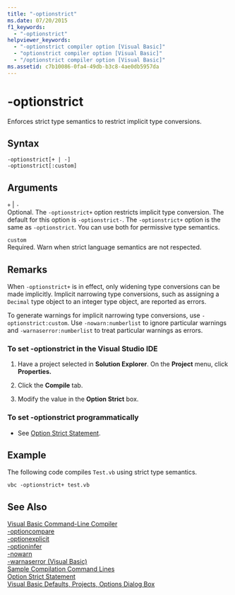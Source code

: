 ```yaml
---
title: "-optionstrict"
ms.date: 07/20/2015
f1_keywords: 
  - "-optionstrict"
helpviewer_keywords: 
  - "-optionstrict compiler option [Visual Basic]"
  - "optionstrict compiler option [Visual Basic]"
  - "/optionstrict compiler option [Visual Basic]"
ms.assetid: c7b10086-0fa4-49db-b3c8-4ae0db5957da
---
```

# -optionstrict
Enforces strict type semantics to restrict implicit type conversions.  
  
## Syntax  
  
```  
-optionstrict[+ | -]  
-optionstrict[:custom]  
```  
  
## Arguments  
 `+` &#124; `-`  
 Optional. The `-optionstrict+` option restricts implicit type conversion. The default for this option is `-optionstrict-`. The `-optionstrict+` option is the same as `-optionstrict`. You can use both for permissive type semantics.  
  
 `custom`  
 Required. Warn when strict language semantics are not respected.  
  
## Remarks  
 When `-optionstrict+` is in effect, only widening type conversions can be made implicitly. Implicit narrowing type conversions, such as assigning a `Decimal` type object to an integer type object, are reported as errors.  
  
 To generate warnings for implicit narrowing type conversions, use `-optionstrict:custom`. Use `-nowarn:numberlist` to ignore particular warnings and `-warnaserror:numberlist` to treat particular warnings as errors.  
  
### To set -optionstrict in the Visual Studio IDE  
  
1. Have a project selected in **Solution Explorer**. On the **Project** menu, click **Properties.**   
  
2. Click the **Compile** tab.  
  
3. Modify the value in the **Option Strict** box.  
  
### To set -optionstrict programmatically  
  
- See [Option Strict Statement](../../../visual-basic/language-reference/statements/option-strict-statement.md).  
  
## Example  
 The following code compiles `Test.vb` using strict type semantics.  
  
```console
vbc -optionstrict+ test.vb  
```  
  
## See Also  
 [Visual Basic Command-Line Compiler](../../../visual-basic/reference/command-line-compiler/index.md)  
 [-optioncompare](../../../visual-basic/reference/command-line-compiler/optioncompare.md)  
 [-optionexplicit](../../../visual-basic/reference/command-line-compiler/optionexplicit.md)  
 [-optioninfer](../../../visual-basic/reference/command-line-compiler/optioninfer.md)  
 [-nowarn](../../../visual-basic/reference/command-line-compiler/nowarn.md)  
 [-warnaserror (Visual Basic)](../../../visual-basic/reference/command-line-compiler/warnaserror.md)  
 [Sample Compilation Command Lines](../../../visual-basic/reference/command-line-compiler/sample-compilation-command-lines.md)  
 [Option Strict Statement](../../../visual-basic/language-reference/statements/option-strict-statement.md)  
 [Visual Basic Defaults, Projects, Options Dialog Box](/visualstudio/ide/reference/visual-basic-defaults-projects-options-dialog-box)
